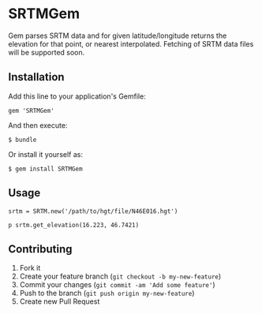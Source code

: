 # SRTMGem

Gem parses SRTM data and for given latitude/longitude returns the elevation for that point, or nearest interpolated. Fetching of SRTM data files will be supported soon.

## Installation

Add this line to your application's Gemfile:

    gem 'SRTMGem'

And then execute:

    $ bundle

Or install it yourself as:

    $ gem install SRTMGem

## Usage

    srtm = SRTM.new('/path/to/hgt/file/N46E016.hgt')

    p srtm.get_elevation(16.223, 46.7421)

## Contributing

1. Fork it
2. Create your feature branch (`git checkout -b my-new-feature`)
3. Commit your changes (`git commit -am 'Add some feature'`)
4. Push to the branch (`git push origin my-new-feature`)
5. Create new Pull Request
